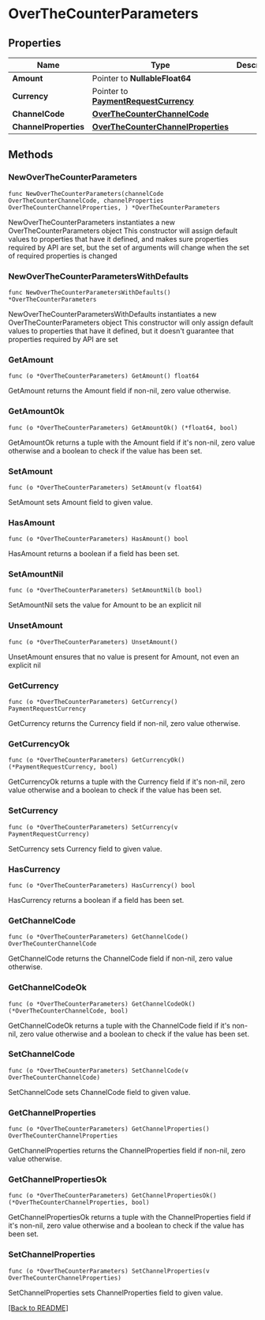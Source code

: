 # OverTheCounterParameters

## Properties

| Name | Type | Description | Notes |
| ------------ | ------------- | ------------- | ------------- |
| **Amount** | Pointer to **NullableFloat64** |  | [optional]  |
| **Currency** | Pointer to [**PaymentRequestCurrency**](PaymentRequestCurrency.md) |  | [optional]  |
| **ChannelCode** | [**OverTheCounterChannelCode**](OverTheCounterChannelCode.md) |  |  |
| **ChannelProperties** | [**OverTheCounterChannelProperties**](OverTheCounterChannelProperties.md) |  |  |

## Methods

### NewOverTheCounterParameters

`func NewOverTheCounterParameters(channelCode OverTheCounterChannelCode, channelProperties OverTheCounterChannelProperties, ) *OverTheCounterParameters`

NewOverTheCounterParameters instantiates a new OverTheCounterParameters object
This constructor will assign default values to properties that have it defined,
and makes sure properties required by API are set, but the set of arguments
will change when the set of required properties is changed

### NewOverTheCounterParametersWithDefaults

`func NewOverTheCounterParametersWithDefaults() *OverTheCounterParameters`

NewOverTheCounterParametersWithDefaults instantiates a new OverTheCounterParameters object
This constructor will only assign default values to properties that have it defined,
but it doesn't guarantee that properties required by API are set

### GetAmount

`func (o *OverTheCounterParameters) GetAmount() float64`

GetAmount returns the Amount field if non-nil, zero value otherwise.

### GetAmountOk

`func (o *OverTheCounterParameters) GetAmountOk() (*float64, bool)`

GetAmountOk returns a tuple with the Amount field if it's non-nil, zero value otherwise
and a boolean to check if the value has been set.

### SetAmount

`func (o *OverTheCounterParameters) SetAmount(v float64)`

SetAmount sets Amount field to given value.

### HasAmount

`func (o *OverTheCounterParameters) HasAmount() bool`

HasAmount returns a boolean if a field has been set.

### SetAmountNil

`func (o *OverTheCounterParameters) SetAmountNil(b bool)`

 SetAmountNil sets the value for Amount to be an explicit nil

### UnsetAmount
`func (o *OverTheCounterParameters) UnsetAmount()`

UnsetAmount ensures that no value is present for Amount, not even an explicit nil
### GetCurrency

`func (o *OverTheCounterParameters) GetCurrency() PaymentRequestCurrency`

GetCurrency returns the Currency field if non-nil, zero value otherwise.

### GetCurrencyOk

`func (o *OverTheCounterParameters) GetCurrencyOk() (*PaymentRequestCurrency, bool)`

GetCurrencyOk returns a tuple with the Currency field if it's non-nil, zero value otherwise
and a boolean to check if the value has been set.

### SetCurrency

`func (o *OverTheCounterParameters) SetCurrency(v PaymentRequestCurrency)`

SetCurrency sets Currency field to given value.

### HasCurrency

`func (o *OverTheCounterParameters) HasCurrency() bool`

HasCurrency returns a boolean if a field has been set.

### GetChannelCode

`func (o *OverTheCounterParameters) GetChannelCode() OverTheCounterChannelCode`

GetChannelCode returns the ChannelCode field if non-nil, zero value otherwise.

### GetChannelCodeOk

`func (o *OverTheCounterParameters) GetChannelCodeOk() (*OverTheCounterChannelCode, bool)`

GetChannelCodeOk returns a tuple with the ChannelCode field if it's non-nil, zero value otherwise
and a boolean to check if the value has been set.

### SetChannelCode

`func (o *OverTheCounterParameters) SetChannelCode(v OverTheCounterChannelCode)`

SetChannelCode sets ChannelCode field to given value.


### GetChannelProperties

`func (o *OverTheCounterParameters) GetChannelProperties() OverTheCounterChannelProperties`

GetChannelProperties returns the ChannelProperties field if non-nil, zero value otherwise.

### GetChannelPropertiesOk

`func (o *OverTheCounterParameters) GetChannelPropertiesOk() (*OverTheCounterChannelProperties, bool)`

GetChannelPropertiesOk returns a tuple with the ChannelProperties field if it's non-nil, zero value otherwise
and a boolean to check if the value has been set.

### SetChannelProperties

`func (o *OverTheCounterParameters) SetChannelProperties(v OverTheCounterChannelProperties)`

SetChannelProperties sets ChannelProperties field to given value.



[[Back to README]](../../README.md)


